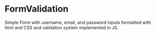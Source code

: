 # FormValidation
Simple Form with username, email, and password inputs formatted with html and CSS and validation system implemented in JS.
